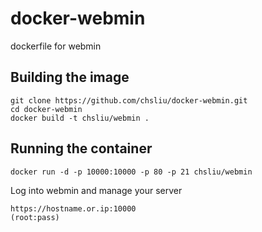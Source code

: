# docker-webmin
dockerfile for webmin

## Building the image
```
git clone https://github.com/chsliu/docker-webmin.git
cd docker-webmin
docker build -t chsliu/webmin .
```

## Running the container
```
docker run -d -p 10000:10000 -p 80 -p 21 chsliu/webmin
```

Log into webmin and manage your server
```
https://hostname.or.ip:10000
(root:pass)
```
